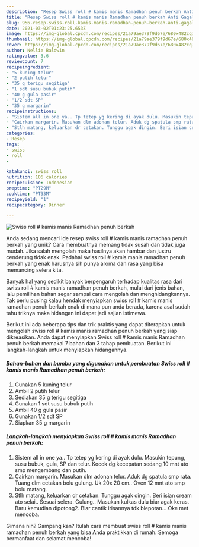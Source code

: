 ```yaml
---
description: "Resep Swiss roll # kamis manis Ramadhan penuh berkah Anti Gagal"
title: "Resep Swiss roll # kamis manis Ramadhan penuh berkah Anti Gagal"
slug: 956-resep-swiss-roll-kamis-manis-ramadhan-penuh-berkah-anti-gagal
date: 2021-03-02T01:23:25.653Z
image: https://img-global.cpcdn.com/recipes/21a79ae379f9d67e/680x482cq70/swiss-roll-kamis-manis-ramadhan-penuh-berkah-foto-resep-utama.jpg
thumbnail: https://img-global.cpcdn.com/recipes/21a79ae379f9d67e/680x482cq70/swiss-roll-kamis-manis-ramadhan-penuh-berkah-foto-resep-utama.jpg
cover: https://img-global.cpcdn.com/recipes/21a79ae379f9d67e/680x482cq70/swiss-roll-kamis-manis-ramadhan-penuh-berkah-foto-resep-utama.jpg
author: Nellie Baldwin
ratingvalue: 3.6
reviewcount: 7
recipeingredient:
- "5 kuning telur"
- "2 putih telur"
- "35 g terigu segitiga"
- "1 sdt susu bubuk putih"
- "40 g gula pasir"
- "1/2 sdt SP"
- "35 g margarin"
recipeinstructions:
- "Sistem all in one ya.. Tp tetep yg kering di ayak dulu. Masukin tepung, susu bubuk, gula, SP dan telur. Kocok dg kecepatan sedang 10 mnt ato smp mengembang dan putih."
- "Cairkan margarin. Masukan dlm adonan telur. Aduk dg spatula smp rata. Tuang dlm cetakan bolu gulung. Uk 20x 20 cm.. Oven 12 mnt ato smp bolu matang."
- "Stlh matang, keluarkan dr cetakan. Tunggu agak dingin. Beri isian cream ato selai.. Sesuai selera. Gulung.. Masukan kulkas dulu biar agak keras. Baru kemudian dipotong2. Biar cantik irisannya tdk blepotan... Oke met mencoba."
categories:
- Resep
tags:
- swiss
- roll
- 

katakunci: swiss roll  
nutrition: 106 calories
recipecuisine: Indonesian
preptime: "PT29M"
cooktime: "PT33M"
recipeyield: "1"
recipecategory: Dinner

---
```



![Swiss roll # kamis manis Ramadhan penuh berkah](https://img-global.cpcdn.com/recipes/21a79ae379f9d67e/680x482cq70/swiss-roll-kamis-manis-ramadhan-penuh-berkah-foto-resep-utama.jpg)

Anda sedang mencari ide resep swiss roll # kamis manis ramadhan penuh berkah yang unik? Cara membuatnya memang tidak susah dan tidak juga mudah. Jika salah mengolah maka hasilnya akan hambar dan justru cenderung tidak enak. Padahal swiss roll # kamis manis ramadhan penuh berkah yang enak harusnya sih punya aroma dan rasa yang bisa memancing selera kita.



Banyak hal yang sedikit banyak berpengaruh terhadap kualitas rasa dari swiss roll # kamis manis ramadhan penuh berkah, mulai dari jenis bahan, lalu pemilihan bahan segar sampai cara mengolah dan menghidangkannya. Tak perlu pusing kalau hendak menyiapkan swiss roll # kamis manis ramadhan penuh berkah enak di mana pun anda berada, karena asal sudah tahu triknya maka hidangan ini dapat jadi sajian istimewa.


Berikut ini ada beberapa tips dan trik praktis yang dapat diterapkan untuk mengolah swiss roll # kamis manis ramadhan penuh berkah yang siap dikreasikan. Anda dapat menyiapkan Swiss roll # kamis manis Ramadhan penuh berkah memakai 7 bahan dan 3 tahap pembuatan. Berikut ini langkah-langkah untuk menyiapkan hidangannya.

<!--inarticleads1-->

##### Bahan-bahan dan bumbu yang digunakan untuk pembuatan Swiss roll # kamis manis Ramadhan penuh berkah:

1. Gunakan 5 kuning telur
1. Ambil 2 putih telur
1. Sediakan 35 g terigu segitiga
1. Gunakan 1 sdt susu bubuk putih
1. Ambil 40 g gula pasir
1. Gunakan 1/2 sdt SP
1. Siapkan 35 g margarin




<!--inarticleads2-->

##### Langkah-langkah menyiapkan Swiss roll # kamis manis Ramadhan penuh berkah:

1. Sistem all in one ya.. Tp tetep yg kering di ayak dulu. Masukin tepung, susu bubuk, gula, SP dan telur. Kocok dg kecepatan sedang 10 mnt ato smp mengembang dan putih.
1. Cairkan margarin. Masukan dlm adonan telur. Aduk dg spatula smp rata. Tuang dlm cetakan bolu gulung. Uk 20x 20 cm.. Oven 12 mnt ato smp bolu matang.
1. Stlh matang, keluarkan dr cetakan. Tunggu agak dingin. Beri isian cream ato selai.. Sesuai selera. Gulung.. Masukan kulkas dulu biar agak keras. Baru kemudian dipotong2. Biar cantik irisannya tdk blepotan... Oke met mencoba.




Gimana nih? Gampang kan? Itulah cara membuat swiss roll # kamis manis ramadhan penuh berkah yang bisa Anda praktikkan di rumah. Semoga bermanfaat dan selamat mencoba!

